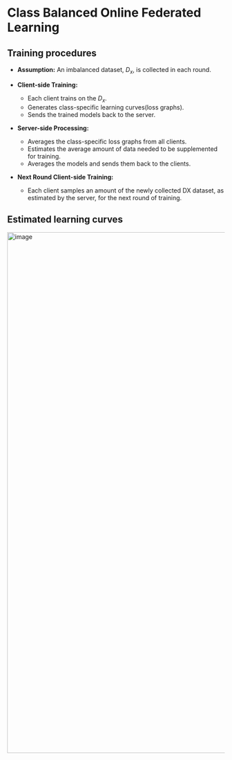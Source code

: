 # Class Balanced Online Federated Learning

## Training procedures
- **Assumption:** An imbalanced dataset, $D_x$, is collected in each round.

- **Client-side Training:** 
  - Each client trains on the $D_x$.
  - Generates class-specific learning curves(loss graphs).
  - Sends the trained models back to the server.

- **Server-side Processing:** 
  - Averages the class-specific loss graphs from all clients.
  - Estimates the average amount of data needed to be supplemented for training.
  - Averages the models and sends them back to the clients.

- **Next Round Client-side Training:** 
  - Each client samples an amount of the newly collected DX dataset, as estimated by the server, for the next round of training.
 
## Estimated learning curves 
<img width="1203" alt="image" src="https://github.com/sperospera1225/class-balanced-federated-learning/assets/67995592/218f02e6-10d3-489a-a06a-65a77c4bddbe">
